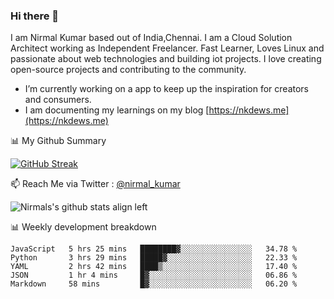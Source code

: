 ### Hi there 👋

 I am Nirmal Kumar based out of India,Chennai. I am a Cloud Solution Architect working as Independent Freelancer. Fast Learner, Loves Linux and passionate about web technologies and building iot projects. I love creating open-source projects and contributing to the community.

- I’m currently working on a app to keep up the inspiration for creators and consumers.
- I am documenting my learnings on my blog [https://nkdews.me](https://nkdews.me)


📊 My Github Summary

[![GitHub Streak](https://github-readme-streak-stats.herokuapp.com?user=nk-gears&theme=dark&hide_border=true&date_format=M%20j%5B%2C%20Y%5D)](https://git.io/streak-stats)


📫 Reach Me via  Twitter : [@nirmal_kumar](https://twitter.com/nirmal_kumar)

![Nirmals's github stats align left](https://github-readme-stats.vercel.app/api?username=nk-gears&show_icons=true)


📊 Weekly development breakdown

<!--START_SECTION:waka-->
```text
JavaScript   5 hrs 25 mins   ████████▓░░░░░░░░░░░░░░░░   34.78 % 
Python       3 hrs 29 mins   █████▓░░░░░░░░░░░░░░░░░░░   22.33 % 
YAML         2 hrs 42 mins   ████▒░░░░░░░░░░░░░░░░░░░░   17.40 % 
JSON         1 hr 4 mins     █▓░░░░░░░░░░░░░░░░░░░░░░░   06.86 % 
Markdown     58 mins         █▓░░░░░░░░░░░░░░░░░░░░░░░   06.20 % 
```
<!--END_SECTION:waka-->


